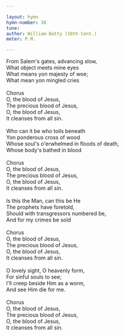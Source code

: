 ```yaml
---

layout: hymn
hymn-number: 38
tune: 
author: William Batty (18th Cent.)
meter: P.M.

---
```

From Salem's gates, advancing slow,<br>What object meets mine eyes<br>What means yon majesty of woe;<br>What mean yon mingled cries<br><br>Chorus<br>O, the blood of Jesus,<br>The precious blood of Jesus,<br>O, the blood of Jesus,<br>It cleanses from all sin.<br><br>Who can it be who toils beneath<br>Yon ponderous cross of wood<br>Whose soul's o'erwhelmed in floods of death,<br>Whose body's bathed in blood<br><br>Chorus<br>O, the blood of Jesus,<br>The precious blood of Jesus,<br>O, the blood of Jesus,<br>It cleanses from all sin.<br><br>Is this the Man, can this be He<br>The prophets have foretold,<br>Should with transgressors numbered be,<br>And for my crimes be sold<br><br>Chorus<br>O, the blood of Jesus,<br>The precious blood of Jesus,<br>O, the blood of Jesus,<br>It cleanses from all sin.<br><br>O lovely sight, O heavenly form,<br>For sinful souls to see;<br>I'll creep beside Him as a worm,<br>And see Him die for me.<br><br>Chorus<br>O, the blood of Jesus,<br>The precious blood of Jesus,<br>O, the blood of Jesus,<br>It cleanses from all sin.<br><br><br>

